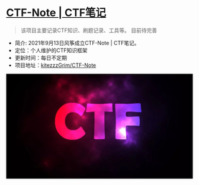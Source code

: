 # [CTF-Note | CTF笔记](#)
> 该项目主要记录CTF知识、刷题记录、工具等。
> 目前待完善

- 简介: 2021年9月13日风筝成立CTF-Note | CTF笔记。
- 定位：个人维护的CTF知识框架
- 更新时间：每日不定期
- 项目地址：[kitezzzGrim/CTF-Note](#)

![](./img/ctf.jpg)
